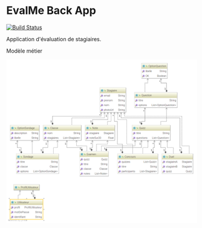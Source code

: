 # EvalMe Back App

[![Build Status](https://travis-ci.org/le-mystere-de-la-salle-jaune/evalme-back.svg?branch=master)](https://travis-ci.org/le-mystere-de-la-salle-jaune/evalme-back)

Application d'évaluation de stagiaires.

Modèle métier

![](src/main/java/dev/entites/entites.png)
